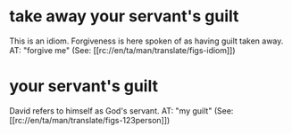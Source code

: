 # take away your servant's guilt

This is an idiom. Forgiveness is here spoken of as having guilt taken away. AT: "forgive me" (See: [[rc://en/ta/man/translate/figs-idiom]])

# your servant's guilt

David refers to himself as God's servant. AT: "my guilt" (See: [[rc://en/ta/man/translate/figs-123person]])

